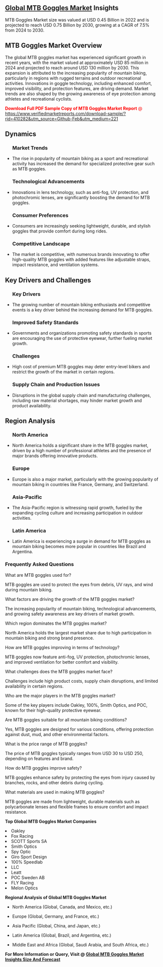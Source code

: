 <h2><a href="https://www.verifiedmarketreports.com/download-sample/?rid=410282&amp;utm_source=Github&amp;utm_medium=221" target="_blank">Global MTB Goggles Market</a> Insights</h2><p>MTB Goggles Market size was valued at USD 0.45 Billion in 2022 and is projected to reach USD 0.75 Billion by 2030, growing at a CAGR of 7.5% from 2024 to 2030.</p><p> <h2>MTB Goggles Market Overview</h2> <p>The global MTB goggles market has experienced significant growth in recent years, with the market valued at approximately USD 85 million in 2024 and projected to reach around USD 130 million by 2030. This expansion is attributed to the increasing popularity of mountain biking, particularly in regions with rugged terrains and outdoor recreational activities. Innovations in goggle technology, including enhanced comfort, improved visibility, and protection features, are driving demand. Market trends are also shaped by the growing awareness of eye protection among athletes and recreational cyclists.</p> <p><p><span class=""><span style="color: #ff0000;"><strong>Download Full PDF Sample Copy of MTB Goggles Market Report</strong> @ </span><a href="https://www.verifiedmarketreports.com/download-sample/?rid=410282&amp;utm_source=Github-Feb&amp;utm_medium=221" target="_blank">https://www.verifiedmarketreports.com/download-sample/?rid=410282&amp;utm_source=Github-Feb&amp;utm_medium=221</a></span></p></p> <h2>Dynamics</h2> <ul> <h3>Market Trends</h3> <li>The rise in popularity of mountain biking as a sport and recreational activity has increased the demand for specialized protective gear such as MTB goggles.</li> <h3>Technological Advancements</h3> <li>Innovations in lens technology, such as anti-fog, UV protection, and photochromic lenses, are significantly boosting the demand for MTB goggles.</li> <h3>Consumer Preferences</h3> <li>Consumers are increasingly seeking lightweight, durable, and stylish goggles that provide comfort during long rides.</li> <h3>Competitive Landscape</h3> <li>The market is competitive, with numerous brands innovating to offer high-quality MTB goggles with added features like adjustable straps, impact resistance, and ventilation systems.</li> </ul> <h2>Key Drivers and Challenges</h2> <ul> <h3>Key Drivers</h3> <li>The growing number of mountain biking enthusiasts and competitive events is a key driver behind the increasing demand for MTB goggles.</li> <h3>Improved Safety Standards</h3> <li>Governments and organizations promoting safety standards in sports are encouraging the use of protective eyewear, further fueling market growth.</li> <h3>Challenges</h3> <li>High cost of premium MTB goggles may deter entry-level bikers and restrict the growth of the market in certain regions.</li> <h3>Supply Chain and Production Issues</h3> <li>Disruptions in the global supply chain and manufacturing challenges, including raw material shortages, may hinder market growth and product availability.</li> </ul> <h2>Region Analysis</h2> <ul> <h3>North America</h3> <li>North America holds a significant share in the MTB goggles market, driven by a high number of professional athletes and the presence of major brands offering innovative products.</li> <h3>Europe</h3> <li>Europe is also a major market, particularly with the growing popularity of mountain biking in countries like France, Germany, and Switzerland.</li> <h3>Asia-Pacific</h3> <li>The Asia-Pacific region is witnessing rapid growth, fueled by the expanding cycling culture and increasing participation in outdoor activities.</li> <h3>Latin America</h3> <li>Latin America is experiencing a surge in demand for MTB goggles as mountain biking becomes more popular in countries like Brazil and Argentina.</li> </ul> <h3>Frequently Asked Questions</h3> <p>What are MTB goggles used for?</p> <p>MTB goggles are used to protect the eyes from debris, UV rays, and wind during mountain biking.</p> <p>What factors are driving the growth of the MTB goggles market?</p> <p>The increasing popularity of mountain biking, technological advancements, and growing safety awareness are key drivers of market growth.</p> <p>Which region dominates the MTB goggles market?</p> <p>North America holds the largest market share due to high participation in mountain biking and strong brand presence.</p> <p>How are MTB goggles improving in terms of technology?</p> <p>MTB goggles now feature anti-fog, UV protection, photochromic lenses, and improved ventilation for better comfort and visibility.</p> <p>What challenges does the MTB goggles market face?</p> <p>Challenges include high product costs, supply chain disruptions, and limited availability in certain regions.</p> <p>Who are the major players in the MTB goggles market?</p> <p>Some of the key players include Oakley, 100%, Smith Optics, and POC, known for their high-quality protective eyewear.</p> <p>Are MTB goggles suitable for all mountain biking conditions?</p> <p>Yes, MTB goggles are designed for various conditions, offering protection against dust, mud, and other environmental factors.</p> <p>What is the price range of MTB goggles?</p> <p>The price of MTB goggles typically ranges from USD 30 to USD 250, depending on features and brand.</p> <p>How do MTB goggles improve safety?</p> <p>MTB goggles enhance safety by protecting the eyes from injury caused by branches, rocks, and other debris during cycling.</p> <p>What materials are used in making MTB goggles?</p> <p>MTB goggles are made from lightweight, durable materials such as polycarbonate lenses and flexible frames to ensure comfort and impact resistance.</p> </p><p><strong>Top Global MTB Goggles Market Companies</strong></p><div data-test-id=""><p><li>Oakley</li><li> Fox Racing</li><li> SCOTT Sports SA</li><li> Smith Optics</li><li> Spy Optic</li><li> Giro Sport Design</li><li> 100% Speedlab</li><li> LLC</li><li> Leatt</li><li> POC Sweden AB</li><li> FLY Racing</li><li> Melon Optics</li></p><div><strong>Regional Analysis of&nbsp;Global MTB Goggles Market</strong></div><ul><li dir="ltr"><p dir="ltr">North America&nbsp;(Global, Canada, and Mexico, etc.)</p></li><li dir="ltr"><p dir="ltr">Europe (Global, Germany, and France, etc.)</p></li><li dir="ltr"><p dir="ltr">Asia Pacific&nbsp;(Global, China, and Japan, etc.)</p></li><li dir="ltr"><p dir="ltr">Latin America&nbsp;(Global, Brazil, and Argentina, etc.)</p></li><li dir="ltr">Middle East and Africa&nbsp;(Global, Saudi Arabia, and South Africa, etc.)</li></ul><p><strong>For More Information or Query, Visit @&nbsp;</strong><strong><a href="https://www.verifiedmarketreports.com/product/mtb-goggles-market/?utm_source=Github&amp;utm_medium=221" target="_blank">Global MTB Goggles Market Insights Size And Forecast</a></strong></p></div>

